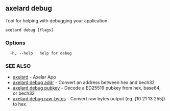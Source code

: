 ## axelard debug

Tool for helping with debugging your application

```
axelard debug [flags]
```

### Options

```
  -h, --help   help for debug
```

### SEE ALSO

- [axelard](axelard.md)	 - Axelar App
- [axelard debug addr](axelard_debug_addr.md)	 - Convert an address between hex and bech32
- [axelard debug pubkey](axelard_debug_pubkey.md)	 - Decode a ED25519 pubkey from hex, base64, or bech32
- [axelard debug raw-bytes](axelard_debug_raw-bytes.md)	 - Convert raw bytes output (eg. \[10 21 13 255\]) to hex
